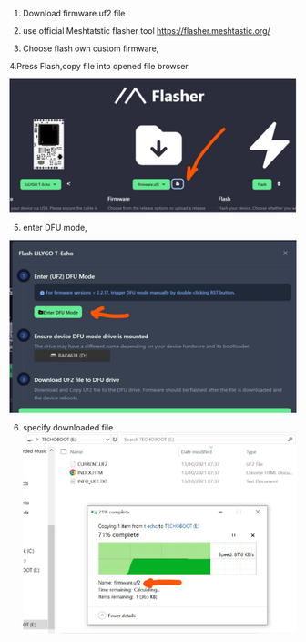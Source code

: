1. Download firmware.uf2 file

2. use official Meshtatstic flasher tool https://flasher.meshtastic.org/

3. Choose flash own custom firmware, 

4.Press Flash,copy file into opened file browser

![image](https://github.com/slash-bit/Meshtastic-Echo/blob/main/images/t-echo_flasher_tool.jpg)

5.  enter DFU mode, 

![image](https://github.com/slash-bit/Meshtastic-Echo/blob/main/images/entering_DFU.jpg)

6. specify downloaded file
![image](https://github.com/slash-bit/Meshtastic-Echo/blob/main/images/t-echo_flashing.jpg)
